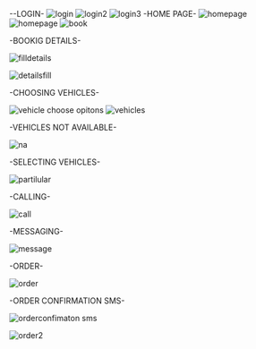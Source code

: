 --LOGIN-
![login](https://github.com/bonagiripraneeth07/shift-app/assets/149886367/cdcc12c8-99ab-4cab-a908-2c3b7da5861f)
![login2](https://github.com/bonagiripraneeth07/shift-app/assets/149886367/edc0ef1c-d716-434f-a5c2-40809173220a)
![login3](https://github.com/bonagiripraneeth07/shift-app/assets/149886367/20e6da2d-b4e6-414c-ae28-e3c8a3001221)
-HOME PAGE-
![homepage](https://github.com/bonagiripraneeth07/shift-app/assets/149886367/79a196ed-e050-4347-a32f-a97825064efb)
![homepage](https://github.com/bonagiripraneeth07/shift-app/assets/149886367/4675b4fb-18a3-47d4-8b42-7e2734ba8a74)
![book](https://github.com/bonagiripraneeth07/shift-app/assets/149886367/823eec86-db20-4773-9192-d5b53af188b8)

-BOOKIG DETAILS-

![filldetails](https://github.com/bonagiripraneeth07/shift-app/assets/149886367/8e9fae56-77ba-40db-b403-a8b3c5fbded9)

![detailsfill](https://github.com/bonagiripraneeth07/shift-app/assets/149886367/3b759ffd-5c6b-4ef2-987a-95205273fa71)

-CHOOSING VEHICLES-

![vehicle choose opitons](https://github.com/bonagiripraneeth07/shift-app/assets/149886367/bcdd3dbf-37e4-44f2-9366-905cb2f5948f)
![vehicles](https://github.com/bonagiripraneeth07/shift-app/assets/149886367/0c0bdfa6-359e-4b8f-9c39-d45207095e85)

-VEHICLES NOT AVAILABLE-

![na](https://github.com/bonagiripraneeth07/shift-app/assets/149886367/61e636de-6f2b-4d37-86db-1603da185b7f)

-SELECTING VEHICLES-

![partilular](https://github.com/bonagiripraneeth07/shift-app/assets/149886367/e77dc5b0-b042-44ce-ac2f-8dfd28d22783)

-CALLING-

![call](https://github.com/bonagiripraneeth07/shift-app/assets/149886367/a70c2b20-b7e7-476d-87b1-917063a66812)

-MESSAGING-

![message](https://github.com/bonagiripraneeth07/shift-app/assets/149886367/cfeec9ff-7dd6-4020-afb1-cdcbdce739b1)

-ORDER-

![order](https://github.com/bonagiripraneeth07/shift-app/assets/149886367/33620d44-db66-4051-9b1f-37309a7a5b12)

-ORDER CONFIRMATION SMS-

![orderconfimaton sms](https://github.com/bonagiripraneeth07/shift-app/assets/149886367/2baca483-1bab-4c65-9b06-3ea397d49242)

![order2](https://github.com/bonagiripraneeth07/shift-app/assets/149886367/0957a5ad-9e11-43f0-854f-b8f6bd8cb2a7) 

 
